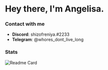 # Hey there, I'm Angelisa.

### Contact with me
- **Discord**: shizofreniya.#2233
- **Telegram**: @whores_dont_live_long

### Stats
![Readme Card](https://github-readme-stats.vercel.app/api?username=shizofreniya&show_icons=true&theme=radical)
